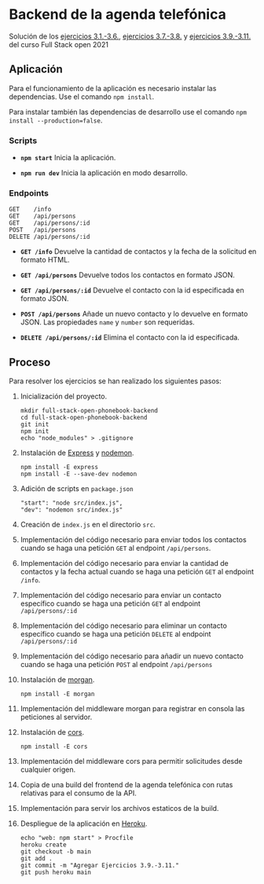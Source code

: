 # Backend de la agenda telefónica

Solución de los [ejercicios 3.1.-3.6.](https://fullstackopen.com/es/part3/node_js_y_express#ejercicios-3-1-3-6), [ejercicios 3.7.-3.8.](https://fullstackopen.com/es/part3/node_js_y_express#ejercicios-3-7-3-8) y [ejercicios 3.9.-3.11.](https://fullstackopen.com/es/part3/implementacion_de_la_aplicacion_en_internet#ejercicios-3-9-3-11) del curso Full Stack open 2021

## Aplicación

Para el funcionamiento de la aplicación es necesario instalar las dependencias. Use el comando `npm install`.

Para instalar también las dependencias de desarrollo use el comando `npm install --production=false`.

### Scripts

- **`npm start`** Inicia la aplicación.

- **`npm run dev`** Inicia la aplicación en modo desarrollo.

### Endpoints

```
GET    /info
GET    /api/persons
GET    /api/persons/:id
POST   /api/persons
DELETE /api/persons/:id
```

- **`GET /info`** Devuelve la cantidad de contactos y la fecha de la solicitud en formato HTML.

- **`GET /api/persons`** Devuelve todos los contactos en formato JSON.

- **`GET /api/persons/:id`** Devuelve el contacto con la id especificada en formato JSON.

- **`POST /api/persons`** Añade un nuevo contacto y lo devuelve en formato JSON. Las propiedades `name` y `number` son requeridas.

- **`DELETE /api/persons/:id`** Elimina el contacto con la id especificada.

## Proceso

Para resolver los ejercicios se han realizado los siguientes pasos:

1. Inicialización del proyecto.

   ```
   mkdir full-stack-open-phonebook-backend
   cd full-stack-open-phonebook-backend
   git init
   npm init
   echo "node_modules" > .gitignore
   ```

2. Instalación de [Express](https://expressjs.com/) y [nodemon](https://github.com/remy/nodemon).

   ```
   npm install -E express
   npm install -E --save-dev nodemon
   ```

3. Adición de scripts en `package.json`

   ```
   "start": "node src/index.js",
   "dev": "nodemon src/index.js"
   ```

4. Creación de `index.js` en el directorio `src`.

5. Implementación del código necesario para enviar todos los contactos cuando se haga una petición `GET` al endpoint `/api/persons`.

6. Implementación del código necesario para enviar la cantidad de contactos y la fecha actual cuando se haga una petición `GET` al endpoint `/info`.

7. Implementación del código necesario para enviar un contacto específico cuando se haga una petición `GET` al endpoint `/api/persons/:id`

8. Implementación del código necesario para eliminar un contacto específico cuando se haga una petición `DELETE` al endpoint `/api/persons/:id`

9. Implementación del código necesario para añadir un nuevo contacto cuando se haga una petición `POST` al endpoint `/api/persons`

10. Instalación de [morgan](https://github.com/expressjs/morgan).

    ```
    npm install -E morgan
    ```

11. Implementación del middleware morgan para registrar en consola las peticiones al servidor.

12. Instalación de [cors](https://github.com/expressjs/cors).

    ```
    npm install -E cors
    ```

13. Implementación del middleware cors para permitir solicitudes desde cualquier origen.

14. Copia de una build del frontend de la agenda telefónica con rutas relativas para el consumo de la API.

15. Implementación para servir los archivos estaticos de la build.

16. Despliegue de la aplicación en [Heroku](https://heroku.com).

    ```
    echo "web: npm start" > Procfile
    heroku create
    git checkout -b main
    git add .
    git commit -m "Agregar Ejercicios 3.9.-3.11."
    git push heroku main
    ```
